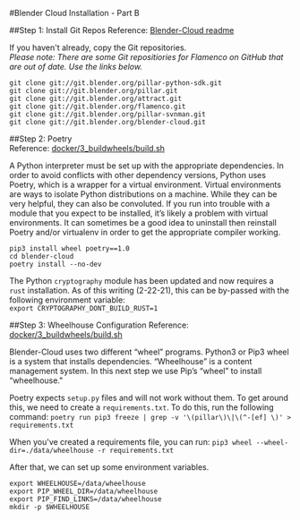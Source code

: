 #Blender Cloud Installation - Part B

##Step 1: Install Git Repos
Reference: [Blender-Cloud readme](https://developer.blender.org/diffusion/BC/)    

If you haven't already, copy the Git repositories.     
*Please note: There are some Git repositiories for Flamenco on GitHub that are out of date. Use the links below.*    

```
git clone git://git.blender.org/pillar-python-sdk.git
git clone git://git.blender.org/pillar.git
git clone git://git.blender.org/attract.git
git clone git://git.blender.org/flamenco.git
git clone git://git.blender.org/pillar-svnman.git
git clone git://git.blender.org/blender-cloud.git
```

##Step 2: Poetry     
Reference: [docker/3_buildwheels/build.sh](https://developer.blender.org/diffusion/BC/browse/master/docker/3_buildwheels/build.sh)    

A Python interpreter must be set up with the appropriate dependencies. In order to avoid conflicts with other dependency versions, Python uses Poetry, which is a wrapper for a virtual environment. Virtual environments are ways to isolate Python distributions on a machine. While they can be very helpful, they can also be convoluted. If you run into trouble with a module that you expect to be installed, it’s likely a problem with virtual environments. It can sometimes be a good idea to uninstall then reinstall Poetry and/or virtualenv in order to get the appropriate compiler working.     

```
pip3 install wheel poetry==1.0
cd blender-cloud
poetry install --no-dev
```

The Python `cryptography` module has been updated and now requires a `rust` installation. As of this writing (2-22-21), this can be by-passed with the following environment variable:    
`export CRYPTOGRAPHY_DONT_BUILD_RUST=1`    

##Step 3: Wheelhouse Configuration 
Reference: [docker/3_buildwheels/build.sh](https://developer.blender.org/diffusion/BC/browse/master/docker/3_buildwheels/build.sh)    

Blender-Cloud uses two different “wheel” programs. Python3 or Pip3 wheel is a system that installs dependencies. “Wheelhouse” is a content management system. In this next step we use Pip’s “wheel” to install “wheelhouse."    

Poetry expects `setup.py` files and will not work without them. To get around this, we need to create a `requirements.txt`. To do this, run the following command:
`poetry run pip3 freeze | grep -v '\(pillar\)\|\(^-[ef] \)' > requirements.txt`

When you've created a requirements file, you can run:
`pip3 wheel --wheel-dir=./data/wheelhouse -r requirements.txt`

After that, we can set up some environment variables.
```
export WHEELHOUSE=/data/wheelhouse
export PIP_WHEEL_DIR=/data/wheelhouse
export PIP_FIND_LINKS=/data/wheelhouse
mkdir -p $WHEELHOUSE
```
